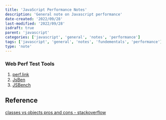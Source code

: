 ```yaml
---
title: 'JavaScript Performance Notes'
description: 'General note on Javascript performance'
date-created: '2022/09/28'
last-modified: '2022/09/28'
isdraft: true
parent: 'javascript'
categories: ['javascript', 'general', 'notes', 'performance']
tags: ['javascript', 'general', 'notes', 'fundementals', 'performance']
type: 'note'
---
```


### Web Perf Test Tools 

1. [perf.link](https://perf.link)
1. [JsBen](https://jsben.ch/)
2. [JSBench](https://jsbench.me/)


## Reference

[classes vs objects pros and cons - stackoverflow](https://stackoverflow.com/questions/19185116/javascript-classes-vs-objects-pros-and-cons)

